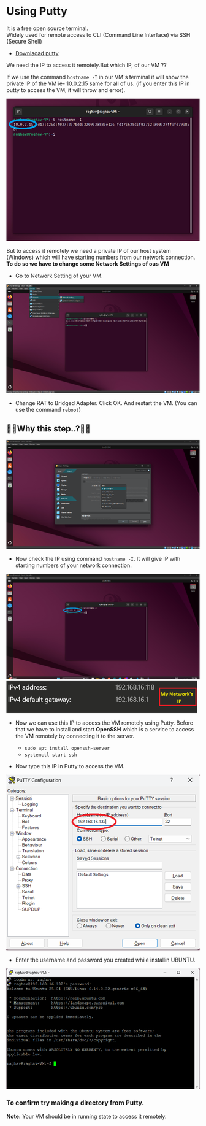 # Using Putty

It is a free open source terminal. <br>
Widely used for remote access to CLI (Command Line Interface) via SSH (Secure Shell)
- [Downlaoad putty](https://www.chiark.greenend.org.uk/~sgtatham/putty/latest.html)

We need the IP to access it remotely.But which IP, of our VM ?? 

If we use the command `hostname -I` in our VM's terminal it will show the private IP of the VM ie- 10.0.2.15 same for all of us. (if you enter this IP in putty to access the VM, it will throw and error).

![](Resources/Screenshot%202025-09-29%20193235.png)


But to access it remotely we need a private IP of our host system (Windows) which will have starting numbers from our network connection.
<br>
<b>To do so we have to change some Network Settings of ous VM</b>

- Go to Network Setting of your VM.

![](Resources/Screenshot%202025-09-29%20194406.png)

- Change RAT to Bridged Adapter. Click OK. And restart the VM. (You can use the command `reboot`)

🛑🛑Why this step..?🛑🛑
-

![](Resources/Screenshot%202025-09-29%20194828.png)

- Now check the IP using command `hostname -I`. It will give IP with starting numbers of your network connection.

![](Resources/Screenshot%202025-09-29%20195737.png)
![](Resources/Screenshot%202025-09-29%20200217.png)

- Now we can use this IP to access the VM remotely using Putty. Before that we have to install and start <b>OpenSSH</b> which is a service to access the VM remotely by connecting it to the server.<br>
   - `sudo apt install openssh-server`
   - `systemctl start ssh`

- Now type this IP in Putty to access the VM.

![](Resources/Screenshot%202025-09-29%20203222.png)

- Enter the username and password you created while installin UBUNTU.

![](Resources/Screenshot%202025-09-29%20203330.png)

### To confirm try making a directory from Putty.

<b>Note:</b> Your VM should be in running state to access it remotely.
